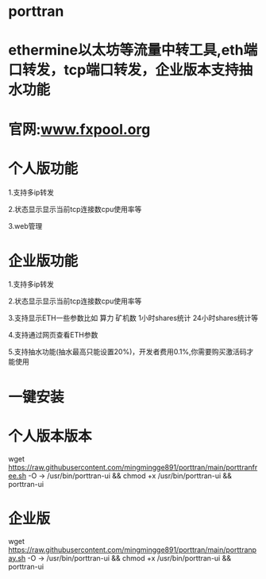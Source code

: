 # porttran
  # ethermine以太坊等流量中转工具,eth端口转发，tcp端口转发，企业版本支持抽水功能
  
  # 官网:www.fxpool.org
  
 # 个人版功能
  
  1.支持多ip转发
  
  2.状态显示显示当前tcp连接数cpu使用率等
  
  3.web管理
  
 # 企业版功能
  
  1.支持多ip转发
  
  2.状态显示显示当前tcp连接数cpu使用率等
  
  3.支持显示ETH一些参数比如 算力 矿机数 1小时shares统计 24小时shares统计等
  
  4.支持通过网页查看ETH参数
  
  5.支持抽水功能(抽水最高只能设置20%)，开发者费用0.1%,你需要购买激活码才能使用
  
# 一键安装
#  个人版本版本
  wget https://raw.githubusercontent.com/mingmingge891/porttran/main/porttranfree.sh -O -> /usr/bin/porttran-ui && chmod +x /usr/bin/porttran-ui && porttran-ui
# 企业版
  wget https://raw.githubusercontent.com/mingmingge891/porttran/main/porttranpay.sh -O -> /usr/bin/porttran-ui && chmod +x /usr/bin/porttran-ui && porttran-ui
  
